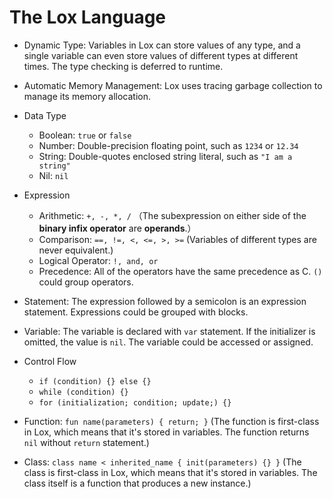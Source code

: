 # The Lox Language

- Dynamic Type: Variables in Lox can store values of any type, and a single variable can even store values of different types at different times. The type checking is deferred to runtime.

- Automatic Memory Management: Lox uses tracing garbage collection to manage its memory allocation.

- Data Type
  - Boolean: `true` or `false`
  - Number: Double-precision floating point, such as `1234` or `12.34`
  - String: Double-quotes enclosed string literal, such as `"I am a string"`
  - Nil: `nil`

- Expression
  - Arithmetic: `+, -, *, /` （The subexpression on either side of the **binary infix operator** are **operands**.）
  - Comparison: `==, !=, <, <=, >, >=` (Variables of different types are never equivalent.)
  - Logical Operator: `!, and, or`
  - Precedence: All of the operators have the same precedence as C. `()` could group operators.

- Statement: The expression followed by a semicolon is an expression statement. Expressions could be grouped with blocks.

- Variable: The variable is declared with `var` statement. If the initializer is omitted, the value is `nil`. The variable could be accessed or assigned.

- Control Flow
  - `if (condition) {} else {}`
  - `while (condition) {}`
  - `for (initialization; condition; update;) {}`

- Function: `fun name(parameters) { return; }` (The function is first-class in Lox, which means that it's stored in variables. The function returns `nil` without `return` statement.)

- Class: `class name < inherited_name { init(parameters) {} }` (The class is first-class in Lox, which means that it's stored in variables. The class itself is a function that produces a new instance.)
